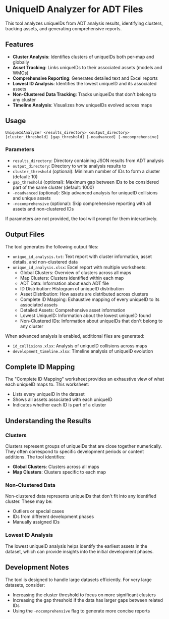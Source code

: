 # UniqueID Analyzer for ADT Files

This tool analyzes uniqueIDs from ADT analysis results, identifying clusters, tracking assets, and generating comprehensive reports.

## Features

- **Cluster Analysis**: Identifies clusters of uniqueIDs both per-map and globally
- **Asset Tracking**: Links uniqueIDs to their associated assets (models and WMOs)
- **Comprehensive Reporting**: Generates detailed text and Excel reports
- **Lowest ID Analysis**: Identifies the lowest uniqueID and its associated assets
- **Non-Clustered Data Tracking**: Tracks uniqueIDs that don't belong to any cluster
- **Timeline Analysis**: Visualizes how uniqueIDs evolved across maps

## Usage

```
UniqueIdAnalyzer <results_directory> <output_directory> [cluster_threshold] [gap_threshold] [-noadvanced] [-nocomprehensive]
```

### Parameters

- `results_directory`: Directory containing JSON results from ADT analysis
- `output_directory`: Directory to write analysis results to
- `cluster_threshold` (optional): Minimum number of IDs to form a cluster (default: 10)
- `gap_threshold` (optional): Maximum gap between IDs to be considered part of the same cluster (default: 1000)
- `-noadvanced` (optional): Skip advanced analysis for uniqueID collisions and unique assets
- `-nocomprehensive` (optional): Skip comprehensive reporting with all assets and non-clustered IDs

If parameters are not provided, the tool will prompt for them interactively.

## Output Files

The tool generates the following output files:

- `unique_id_analysis.txt`: Text report with cluster information, asset details, and non-clustered data
- `unique_id_analysis.xlsx`: Excel report with multiple worksheets:
  - Global Clusters: Overview of clusters across all maps
  - Map Clusters: Clusters identified within each map
  - ADT Data: Information about each ADT file
  - ID Distribution: Histogram of uniqueID distribution
  - Asset Distribution: How assets are distributed across clusters
  - Complete ID Mapping: Exhaustive mapping of every uniqueID to its associated assets
  - Detailed Assets: Comprehensive asset information
  - Lowest UniqueID: Information about the lowest uniqueID found
  - Non-Clustered IDs: Information about uniqueIDs that don't belong to any cluster

When advanced analysis is enabled, additional files are generated:
- `id_collisions.xlsx`: Analysis of uniqueID collisions across maps
- `development_timeline.xlsx`: Timeline analysis of uniqueID evolution

## Complete ID Mapping

The "Complete ID Mapping" worksheet provides an exhaustive view of what each uniqueID maps to. This worksheet:
- Lists every uniqueID in the dataset
- Shows all assets associated with each uniqueID
- Indicates whether each ID is part of a cluster

## Understanding the Results

### Clusters

Clusters represent groups of uniqueIDs that are close together numerically. They often correspond to specific development periods or content additions. The tool identifies:

- **Global Clusters**: Clusters across all maps
- **Map Clusters**: Clusters specific to each map

### Non-Clustered Data

Non-clustered data represents uniqueIDs that don't fit into any identified cluster. These may be:
- Outliers or special cases
- IDs from different development phases
- Manually assigned IDs

### Lowest ID Analysis

The lowest uniqueID analysis helps identify the earliest assets in the dataset, which can provide insights into the initial development phases.

## Development Notes

The tool is designed to handle large datasets efficiently. For very large datasets, consider:
- Increasing the cluster threshold to focus on more significant clusters
- Increasing the gap threshold if the data has larger gaps between related IDs
- Using the `-nocomprehensive` flag to generate more concise reports
